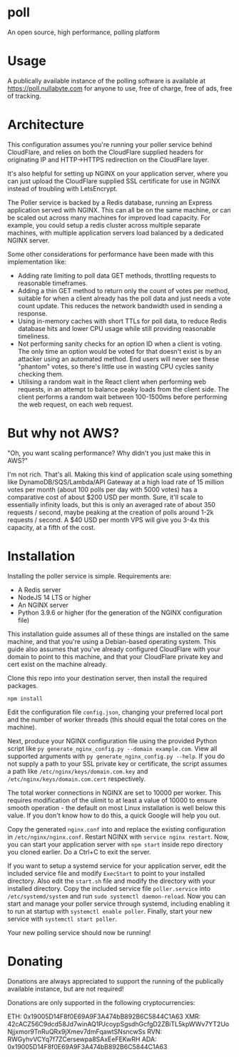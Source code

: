# poll
An open source, high performance, polling platform

# Usage

A publically available instance of the polling software is available at https://poll.nullabyte.com for anyone to use, free of charge, free of ads, free of tracking.

# Architecture

This configuration assumes you're running your poller service behind CloudFlare, and relies on both the CloudFlare supplied headers for originating IP and HTTP->HTTPS redirection on the CloudFlare layer.

It's also helpful for setting up NGINX on your application server, where you can just upload the CloudFlare supplied SSL certificate for use in NGINX instead of troubling with LetsEncrypt.

The Poller service is backed by a Redis database, running an Express application served with NGINX. This can all be on the same machine, or can be scaled out across many machines for improved load capacity. For example, you could setup a redis cluster across multiple separate machines, with multiple application servers load balanced by a dedicated NGINX server.

Some other considerations for performance have been made with this implementation like:
- Adding rate limiting to poll data GET methods, throttling requests to reasonable timeframes.
- Adding a thin GET method to return only the count of votes per method, suitable for when a client already has the poll data and just needs a vote count update. This reduces the network bandwidth used in sending a response.
- Using in-memory caches with short TTLs for poll data, to reduce Redis database hits and lower CPU usage while still providing reasonable timeliness.
- Not performing sanity checks for an option ID when a client is voting. The only time an option would be voted for that doesn't exist is by an attacker using an automated method. End users will never see these "phantom" votes, so there's little use in wasting CPU cycles sanity checking them.
- Utilising a random wait in the React client when performing web requests, in an attempt to balance peaky loads from the client side. The client performs a random wait between 100-1500ms before performing the web request, on each web request.

# But why not AWS?

"Oh, you want scaling performance? Why didn't you just make this in AWS?"

I'm not rich. That's all. Making this kind of application scale using something like DynamoDB/SQS/Lambda/API Gateway at a high load rate of 15 million votes per month (about 100 polls per day with 5000 votes) has a comparative cost of about $200 USD per month. Sure, it'll scale to essentially infinity loads, but this is only an averaged rate of about 350 requests / second, maybe peaking at the creation of polls around 1-2k requests / second. A $40 USD per month VPS will give you 3-4x this capacity, at a fifth of the cost.

# Installation

Installing the poller service is simple. Requirements are:
- A Redis server
- NodeJS 14 LTS or higher
- An NGINX server
- Python 3.9.6 or higher (for the generation of the NGINX configuration file)

This installation guide assumes all of these things are installed on the same machine, and that you're using a Debian-based operating system.
This guide also assumes that you've already configured CloudFlare with your domain to point to this machine, and that your CloudFlare private key and cert exist on the machine already.

Clone this repo into your destination server, then install the required packages.

    npm install

Edit the configuration file `config.json`, changing your preferred local port and the number of worker threads (this should equal the total cores on the machine).

Next, produce your NGINX configuration file using the provided Python script like `py generate_nginx_config.py --domain example.com`.
View all supported arguments with `py generate_nginx_config.py --help`.
If you do not supply a path to your SSL private key or certificate, the script assumes a path like `/etc/nginx/keys/domain.com.key` and `/etc/nginx/keys/domain.com.cert` respectively.

The total worker connections in NGINX are set to 10000 per worker. This requires modification of the ulimit to at least a value of 10000 to ensure smooth operation - the default on most Linux installation is well below this value. If you don't know how to do this, a quick Google will help you out.

Copy the generated `nginx.conf` into and replace the existing configuration in `/etc/nginx/nginx.conf`. Restart NGINX with `service nginx restart`.
Now, you can start your application server with `npm start` inside repo directory you cloned earlier. Do a Ctrl+C to exit the server.

If you want to setup a systemd service for your application server, edit the included service file and modify `ExecStart` to point to your installed directory. Also edit the `start.sh` file and modify the directory with your installed directory. Copy the included service file `poller.service` into `/etc/systemd/system` and run `sudo systemctl daemon-reload`. Now you can start and manage your poller service through systemd, including enabling it to run at startup with `systemctl enable poller`. Finally, start your new service with `systemctl start poller`.

Your new polling service should now be running!

# Donating

Donations are always appreciated to support the running of the publically available instance, but are not required!

Donations are only supported in the following cryptocurrencies:

ETH: 0x19005D14F8f0E69A9F3A474bB892B6C5844C1A63
XMR: 42cACZ56C9dcd58Jd7winAQ1PJcoypSgsdhGcfgD2ZBiTL5kpWWv7YT2UoNjjxmor9TnRuQRx9jXmev7dmFqawtSNsncwSs
RVN: RWGyhvVCYq7f7ZCersewpa8SAxEeFEKwRH
ADA: 0x19005D14F8f0E69A9F3A474bB892B6C5844C1A63